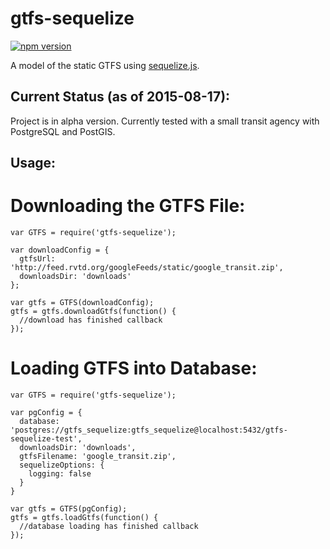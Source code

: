 # gtfs-sequelize

[![npm version](https://badge.fury.io/js/gtfs-sequelize.svg)](http://badge.fury.io/js/gtfs-sequelize)

A model of the static GTFS using [sequelize.js](http://sequelizejs.com/).

## Current Status (as of 2015-08-17):

Project is in alpha version.  Currently tested with a small transit agency with PostgreSQL and PostGIS.

## Usage:

# Downloading the GTFS File:

    var GTFS = require('gtfs-sequelize');
    
    var downloadConfig = {
      gtfsUrl: 'http://feed.rvtd.org/googleFeeds/static/google_transit.zip',
      downloadsDir: 'downloads'
    };
    
    var gtfs = GTFS(downloadConfig);
    gtfs = gtfs.downloadGtfs(function() {
      //download has finished callback
    });

# Loading GTFS into Database:

    var GTFS = require('gtfs-sequelize');
    
    var pgConfig = {
      database: 'postgres://gtfs_sequelize:gtfs_sequelize@localhost:5432/gtfs-sequelize-test',
      downloadsDir: 'downloads',
      gtfsFilename: 'google_transit.zip',
      sequelizeOptions: {
        logging: false
      }
    }

    var gtfs = GTFS(pgConfig);
    gtfs = gtfs.loadGtfs(function() {
      //database loading has finished callback
    });

